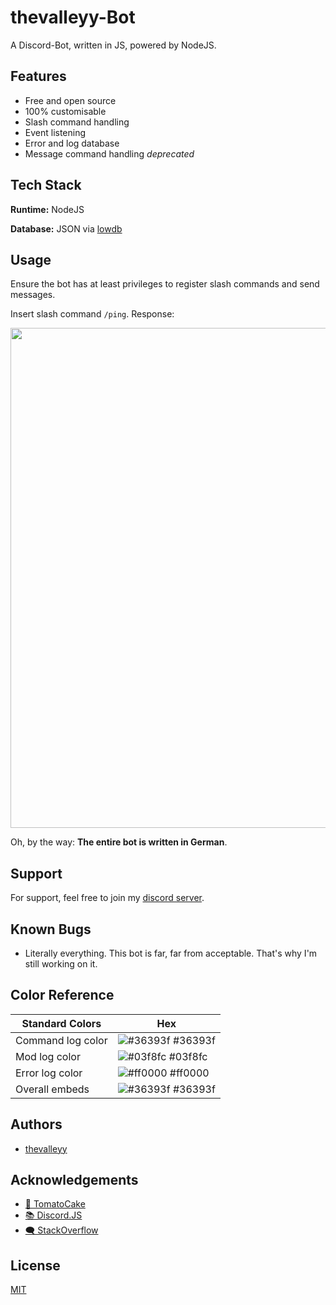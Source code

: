 # thevalleyy-Bot

A Discord-Bot, written in JS, powered by NodeJS.

## Features

-   Free and open source
-   100% customisable
-   Slash command handling
-   Event listening
-   Error and log database
-   Message command handling _deprecated_

## Tech Stack

**Runtime:** NodeJS

**Database:** JSON via [lowdb](https://www.npmjs.com/package/lowdb)

## Usage

Ensure the bot has at least privileges to register slash commands and send messages.

Insert slash command `/ping`. Response:

<img src="https://i.imgur.com/jOUoRxj.png" width="800" />

Oh, by the way: **The entire bot is written in German**.

## Support

For support, feel free to join my [discord server](https://discord.gg/DkEnwxNqeX).

## Known Bugs

-   Literally everything. This bot is far, far from acceptable. That's why I'm still working on it.

## Color Reference

| Standard Colors   | Hex                                                              |
| ----------------- | ---------------------------------------------------------------- |
| Command log color | ![#36393f](https://via.placeholder.com/10/36393f?text=+) #36393f |
| Mod log color     | ![#03f8fc](https://via.placeholder.com/10/03f8fc?text=+) #03f8fc |
| Error log color   | ![#ff0000](https://via.placeholder.com/10/ff0000?text=+) #ff0000 |
| Overall embeds    | ![#36393f](https://via.placeholder.com/10/36393f?text=+) #36393f |

## Authors

-   [thevalleyy](https://www.github.com/thevalleyy)

## Acknowledgements

-   [🧠 TomatoCake](https://github.com/DEVTomatoCake)
-   [📚 Discord.JS](https://discord.js.org/#/)
-   [🗨 StackOverflow](https://stackoverflow.com)

## License

[MIT](https://choosealicense.com/licenses/mit/)
